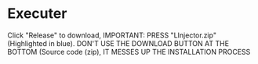 # Executer
Click "Release" to download, IMPORTANT: PRESS "LInjector.zip" (Highlighted in blue). DON'T USE THE DOWNLOAD BUTTON AT THE BOTTOM (Source code (zip), IT MESSES UP THE INSTALLATION PROCESS
